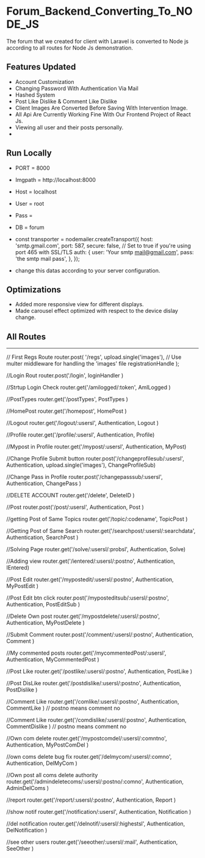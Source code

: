 # Forum_Backend_Converting_To_NODE_JS
The forum that we created for client with Laravel is converted to Node js according to all routes for Node Js demonstration.

## Features Updated

- Account Customization
- Changing Password With Authentication Via Mail
- Hashed System
- Post Like Dislike & Comment Like Dislike
- Client Images Are Converted Before Saving With Intervention Image.
- All Api Are Currently Working Fine With Our Frontend Project of React Js.
- Viewing all user and their posts personally.
- 
## Run Locally 

- PORT = 8000
- Imgpath = http://localhost:8000
- Host = localhost
- User = root
- Pass = 
- DB = forum

-   const transporter = nodemailer.createTransport({
    host: 'smtp.gmail.com',
    port: 587,
    secure: false, // Set to true if you're using port 465 with SSL/TLS
    auth: {
      user: 'Your smtp mail@gmail.com',
      pass: 'the smtp mail pass',
    },
  });


- change this datas according to your server configuration.

## Optimizations

- Added more responsive view for different displays.
- Made carousel effect optimized with respect to the device dislay change.


## All Routes 
------------------------------------------------------------------------------------------------
// First Regs Route
router.post(
  '/regs',
  upload.single('images'), // Use multer middleware for handling the 'images' file
  registrationHandle
);

//Login Rout
router.post('/login',
  loginHandler
)

//Strtup Login Check
router.get('/amilogged/:token',
  AmILogged
)

//PostTypes 
router.get('/postTypes',
  PostTypes
)

//HomePost
router.get('/homepost',
HomePost
)

//Logout 
router.get('/logout/:usersl',
Authentication,
Logout
)

//Profile
router.get('/profile/:usersl',
Authentication,
Profile)

//Mypost in Profile
router.get('/mypost/:usersl',
Authentication,
MyPost)

//Change Profile Submit button
router.post('/changeprofilesub/:usersl',
Authentication,
upload.single('images'),
ChangeProfileSub)

//Change Pass in Profile
router.post('/changepasssub/:usersl',
Authentication,
ChangePass
)

//DELETE ACCOUNT 
router.get('/delete',
DeleteID
)

//Post 
router.post('/post/:usersl',
Authentication,
Post
)

//getting Post of Same Topics
router.get('/topic/:codename',
TopicPost
)

//Getting Post of Same Search 
router.get('/searchpost/:usersl/:searchdata',
Authentication,
SearchPost
)

//Solving Page 
router.get('/solve/:usersl/:probsl',
Authentication,
Solve)

//Adding view 
router.get('/ientered/:usersl/:postno',
Authentication,
IEntered)

//Post Edit 
router.get('/mypostedit/:usersl/:postno',
Authentication,
MyPostEdit
)

//Post Edit btn click
router.post('/myposteditsub/:usersl/:postno',
Authentication,
PostEditSub
)

//Delete Own post
router.get('/mypostdelete/:usersl/:postno',
Authentication,
MyPostDelete
)

//Submit Comment 
router.post('/comment/:usersl/:postno',
Authentication,
Comment
)

//My commented posts 
router.get('/mycommentedPost/:usersl',
Authentication,
MyCommentedPost
)

//Post Like 
router.get('/postlike/:usersl/:postno',
Authentication,
PostLike
)

//Post DisLike 
router.get('/postdislike/:usersl/:postno',
Authentication,
PostDislike
)

//Comment Like
router.get('/comlike/:usersl/:postno',
Authentication,
CommentLike
) // postno means comment no

//Comment Like
router.get('/comdislike/:usersl/:postno',
Authentication,
CommentDislike
) // postno means comment no


//Own com delete
router.get('/mypostcomdel/:usersl/:comntno',
Authentication,
MyPostComDel
)


//own coms delete bug fix 
router.get('/delmycom/:usersl/:comno',
Authentication,
DelMyCom
)

//Own post all coms delete authority
router.get('/admindeletecoms/:usersl/:postno/:comno',
Authentication,
AdminDelComs
)

//report 
router.get('/report/:usersl/:postno',
Authentication,
Report
)

//show notif
router.get('/notification/:usersl',
Authentication,
Notification
)

//del notification
router.get('/delnotif/:usersl/:highestsl',
Authentication,
DelNotification
)

//see other users
router.get('/seeother/:usersl/:mail',
Authentication,
SeeOther
)



